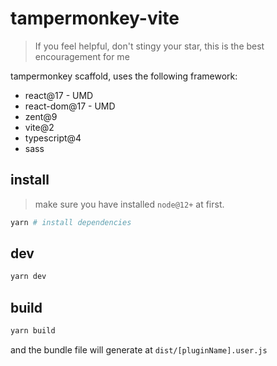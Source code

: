# tampermonkey-vite

> If you feel helpful, don't stingy your star, this is the best encouragement for me

tampermonkey scaffold, uses the following framework:

- react@17 - UMD
- react-dom@17 - UMD
- zent@9
- vite@2
- typescript@4
- sass

## install

> make sure you have installed `node@12+` at first.

```bash
yarn # install dependencies
```

## dev

```bash
yarn dev
```

## build

```bash
yarn build
```

and the bundle file will generate at `dist/[pluginName].user.js`
